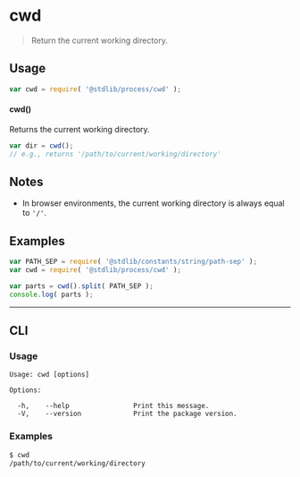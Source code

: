 <!--

@license Apache-2.0

Copyright (c) 2018 The Stdlib Authors.

Licensed under the Apache License, Version 2.0 (the "License");
you may not use this file except in compliance with the License.
You may obtain a copy of the License at

   http://www.apache.org/licenses/LICENSE-2.0

Unless required by applicable law or agreed to in writing, software
distributed under the License is distributed on an "AS IS" BASIS,
WITHOUT WARRANTIES OR CONDITIONS OF ANY KIND, either express or implied.
See the License for the specific language governing permissions and
limitations under the License.

-->

# cwd

> Return the current working directory.

<section class="usage">

## Usage

```javascript
var cwd = require( '@stdlib/process/cwd' );
```

#### cwd()

Returns the current working directory.

```javascript
var dir = cwd();
// e.g., returns '/path/to/current/working/directory'
```

</section>

<!-- /.usage -->

<section class="notes">
    
## Notes

-   In browser environments, the current working directory is always equal to `'/'`.

</section>

<!-- /.notes -->

<section class="examples">

## Examples

<!-- eslint no-undef: "error" -->

```javascript
var PATH_SEP = require( '@stdlib/constants/string/path-sep' );
var cwd = require( '@stdlib/process/cwd' );

var parts = cwd().split( PATH_SEP );
console.log( parts );
```

</section>

<!-- /.examples -->

* * *

<section class="cli">

## CLI

<section class="usage">

### Usage

```text
Usage: cwd [options]

Options:

  -h,    --help                Print this message.
  -V,    --version             Print the package version.
```

</section>

<!-- /.usage -->

<section class="examples">

### Examples

```bash
$ cwd
/path/to/current/working/directory
```

</section>

<!-- /.examples -->

</section>

<!-- /.cli -->

<section class="links">

</section>

<!-- /.links -->
